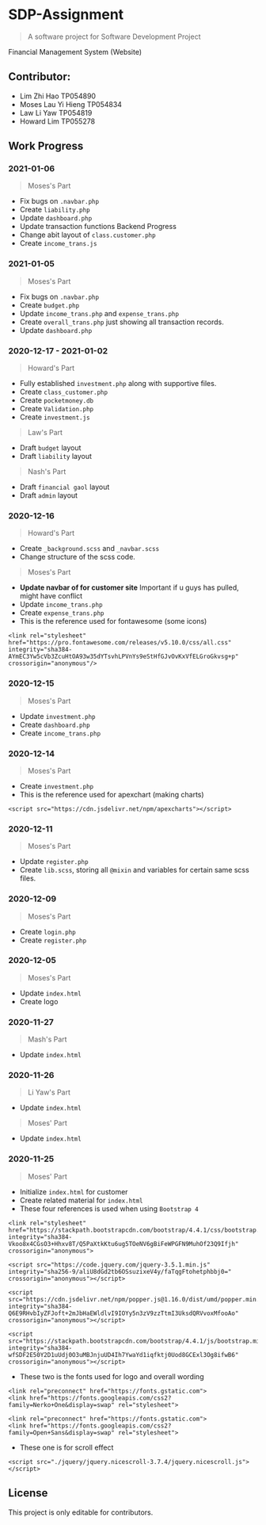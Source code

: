# SDP-Assignment
> A software project for Software Development Project

Financial Management System (Website)

## Contributor:
- Lim Zhi Hao         TP054890
- Moses Lau Yi Hieng  TP054834
- Law Li Yaw          TP054819
- Howard Lim          TP055278

## Work Progress

### 2021-01-06
> Moses's Part
- Fix bugs on ```.navbar.php```
- Create ```liability.php```
- Update ```dashboard.php```
- Update transaction functions
Backend Progress
- Change abit layout of ```class.customer.php```
- Create ```income_trans.js```

### 2021-01-05
> Moses's Part
- Fix bugs on ```.navbar.php```
- Create ```budget.php```
- Update ```income_trans.php``` and ```expense_trans.php```
- Create ```overall_trans.php``` just showing all transaction records.
- Update ```dashboard.php```

### 2020-12-17 - 2021-01-02
> Howard's Part
- Fully established ```investment.php``` along with supportive files.
- Create ```class_customer.php```
- Create ```pocketmoney.db```
- Create ```Validation.php```
- Create ```investment.js```

> Law's Part
- Draft ```budget``` layout
- Draft ```liability``` layout

> Nash's Part
- Draft ```financial gaol``` layout
- Draft ```admin``` layout
### 2020-12-16
> Howard's Part
- Create ```_background.scss``` and ```_navbar.scss```
- Change structure of the scss code.

> Moses's Part
- **Update navbar of for customer site** Important if u guys has pulled, might have conflict
- Update ```income_trans.php```
- Create ```expense_trans.php```
- This is the reference used for fontawesome (some icons)
```
<link rel="stylesheet" href="https://pro.fontawesome.com/releases/v5.10.0/css/all.css" integrity="sha384-AYmEC3Yw5cVb3ZcuHtOA93w35dYTsvhLPVnYs9eStHfGJvOvKxVfELGroGkvsg+p" crossorigin="anonymous"/>
```
### 2020-12-15
> Moses's Part
- Update ```investment.php```
- Create ```dashboard.php```
- Create ```income_trans.php```
### 2020-12-14
> Moses's Part
- Create ```investment.php```
- This is the reference used for apexchart (making charts)
```
<script src="https://cdn.jsdelivr.net/npm/apexcharts"></script>
```
### 2020-12-11
> Moses's Part
- Update ```register.php```
- Create ```lib.scss```, storing all ```@mixin``` and variables for certain same scss files.
### 2020-12-09
> Moses's Part
- Create ```login.php```
- Create ```register.php```
### 2020-12-05
> Moses's Part
- Update ```index.html```
- Create logo
### 2020-11-27
> Mash's Part
- Update ```index.html```
### 2020-11-26
> Li Yaw's Part
- Update ```index.html```

> Moses' Part
- Update ```index.html```
### 2020-11-25
> Moses' Part
- Initialize ```index.html``` for customer
- Create related material for ```index.html```
- These four references is used when using ```Bootstrap 4``` 
``` 
<link rel="stylesheet" href="https://stackpath.bootstrapcdn.com/bootstrap/4.4.1/css/bootstrap.min.css" integrity="sha384-Vkoo8x4CGsO3+Hhxv8T/Q5PaXtkKtu6ug5TOeNV6gBiFeWPGFN9MuhOf23Q9Ifjh" crossorigin="anonymous">
```
```
<script src="https://code.jquery.com/jquery-3.5.1.min.js" integrity="sha256-9/aliU8dGd2tb6OSsuzixeV4y/faTqgFtohetphbbj0=" crossorigin="anonymous"></script>
```
```
<script src="https://cdn.jsdelivr.net/npm/popper.js@1.16.0/dist/umd/popper.min.js" integrity="sha384-Q6E9RHvbIyZFJoft+2mJbHaEWldlvI9IOYy5n3zV9zzTtmI3UksdQRVvoxMfooAo" crossorigin="anonymous"></script>
```
```
<script src="https://stackpath.bootstrapcdn.com/bootstrap/4.4.1/js/bootstrap.min.js" integrity="sha384-wfSDF2E50Y2D1uUdj0O3uMBJnjuUD4Ih7YwaYd1iqfktj0Uod8GCExl3Og8ifwB6" crossorigin="anonymous"></script>
```
- These two is the fonts used for logo and overall wording
```
<link rel="preconnect" href="https://fonts.gstatic.com">
<link href="https://fonts.googleapis.com/css2?family=Nerko+One&display=swap" rel="stylesheet">
```
```
<link rel="preconnect" href="https://fonts.gstatic.com">
<link href="https://fonts.googleapis.com/css2?family=Open+Sans&display=swap" rel="stylesheet">
```
- These one is for scroll effect
```
<script src="./jquery/jquery.nicescroll-3.7.4/jquery.nicescroll.js"></script>
```
## License 
This project is only editable for contributors.
